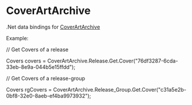 CoverArtArchive
===============

.Net data bindings for [CoverArtArchive](http://coverartarchive.org/)

Example:

// Get Covers of a release 

Covers covers = CoverArtArchive.Release.Get.Cover("76df3287-6cda-33eb-8e9a-044b5e15ffdd");

// Get Covers of a release-group 

Covers rgCovers = CoverArtArchive.Release_Group.Get.Cover("c31a5e2b-0bf8-32e0-8aeb-ef4ba9973932");
